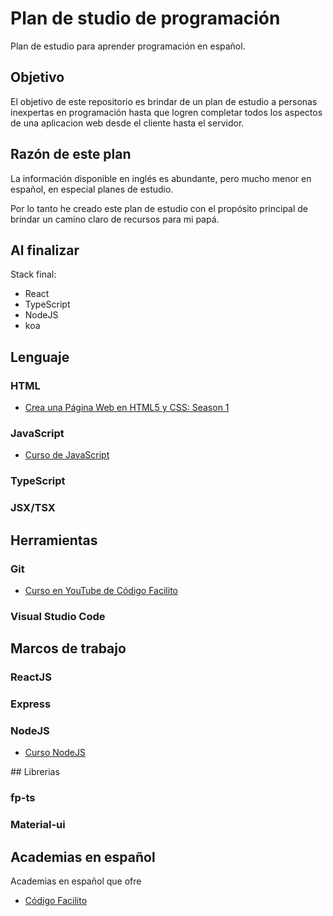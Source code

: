 # Plan de studio de programación
Plan de estudio para aprender programación en español.


## Objetivo 
El objetivo de este repositorio es brindar de un plan de estudio a personas inexpertas en programación hasta que logren completar todos los aspectos de una aplicacion web desde el cliente hasta el servidor.

## Razón de este plan
La información disponible en inglés es abundante, pero mucho menor en español, en especial planes de estudio.

Por lo tanto he creado este plan de estudio con el propósito principal de brindar un camino claro de recursos para mi papá.

## Al finalizar
Stack final:
- React
- TypeScript
- NodeJS
- koa

## Lenguaje

### HTML

- [Crea una Página Web en HTML5 y CSS: Season 1](https://www.youtube.com/playlist?list=PLpOqH6AE0tNi0WWYPQuO6v5KlgoxPwnlw)

### JavaScript

- [Curso de JavaScript](https://www.youtube.com/playlist?list=PLpOqH6AE0tNhQ3KW1DPc18xZfLfjX5Xuz)

### TypeScript

### JSX/TSX

## Herramientas

### Git

- [Curso en YouTube de Código Facilito](https://www.youtube.com/playlist?list=PL9xYXqvLX2kMUrXTvDY6GI2hgacfy0rId)

### Visual Studio Code

## Marcos de trabajo

### ReactJS

### Express

### NodeJS

- [Curso NodeJS](https://www.youtube.com/playlist?list=PLpOqH6AE0tNjx0SzNvlsP9-JGJ0zmuFnS)

## Librerias

### fp-ts

### Material-ui

## Academias en español

Academias en español que ofre

- [Código Facilito](https://www.youtube.com/c/codigofacilito)
